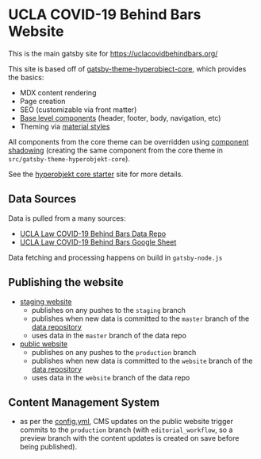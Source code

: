# UCLA COVID-19 Behind Bars Website

This is the main gatsby site for https://uclacovidbehindbars.org/

This site is based off of [gatsby-theme-hyperobject-core](https://github.com/Hyperobjekt/gatsby-theme-hyperobjekt), which provides the basics:

- MDX content rendering
- Page creation
- SEO (customizable via front matter)
- [Base level components](https://github.com/Hyperobjekt/gatsby-theme-hyperobjekt/tree/main/themes/gatsby-theme-hyperobjekt-core/src/components) (header, footer, body, navigation, etc)
- Theming via [material styles](https://material-ui.com/styles/basics/)

All components from the core theme can be overridden using [component shadowing](https://www.gatsbyjs.com/blog/2019-04-29-component-shadowing/) (creating the same component from the core theme in `src/gatsby-theme-hyperobjekt-core`).

See the [hyperobjekt core starter](https://gatsby-starter-hyperobjekt.netlify.app/) site for more details.

## Data Sources

Data is pulled from a many sources:

- [UCLA Law COVID-19 Behind Bars Data Repo](https://github.com/uclalawcovid19behindbars/data)
- [UCLA Law COVID-19 Behind Bars Google Sheet](https://docs.google.com/spreadsheets/d/1X6uJkXXS-O6eePLxw2e4JeRtM41uPZ2eRcOA_HkPVTk/edit#gid=1641553906)

Data fetching and processing happens on build in `gatsby-node.js`

## Publishing the website

- [staging website](https://staging--covid-19-behind-bars.netlify.app/)
  - publishes on any pushes to the `staging` branch
  - publishes when new data is committed to the `master` branch of the [data repository](https://github.com/uclalawcovid19behindbars/data)
  - uses data in the `master` branch of the data repo
- [public website](https://uclacovidbehindbars.org/)
  - publishes on any pushes to the `production` branch
  - publishes when new data is committed to the `website` branch of the [data repository](https://github.com/uclalawcovid19behindbars/data)
  - uses data in the `website` branch of the data repo

## Content Management System

- as per the [config.yml](https://github.com/Hyperobjekt/covid-19-behind-bars/blob/production/packages/gatsby-ucla-site/static/admin/config.yml), CMS updates on the public website trigger commits to the `production` branch (with `editorial_workflow`, so a preview branch with the content updates is created on save before being published).
